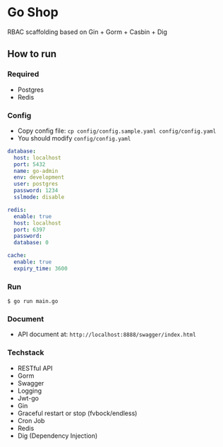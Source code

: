 # Go Shop

RBAC scaffolding based on Gin + Gorm + Casbin + Dig

## How to run

### Required

- Postgres
- Redis

### Config
- Copy config file: `cp config/config.sample.yaml config/config.yaml`
- You should modify `config/config.yaml`

```yaml
database:
  host: localhost
  port: 5432
  name: go-admin
  env: development
  user: postgres
  password: 1234
  sslmode: disable

redis:
  enable: true
  host: localhost
  port: 6397
  password:
  database: 0

cache:
  enable: true
  expiry_time: 3600
```

### Run
```shell script
$ go run main.go 
```

### Document
* API document at: `http://localhost:8888/swagger/index.html`

### Techstack
- RESTful API
- Gorm
- Swagger
- Logging
- Jwt-go
- Gin
- Graceful restart or stop (fvbock/endless)
- Cron Job
- Redis
- Dig (Dependency Injection)